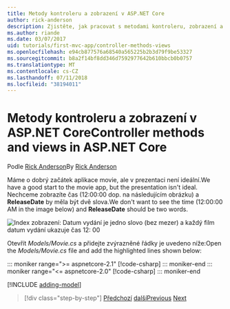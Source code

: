 ```yaml
---
title: Metody kontroleru a zobrazení v ASP.NET Core
author: rick-anderson
description: Zjistěte, jak pracovat s metodami kontroleru, zobrazení a DataAnnotations v ASP.NET Core.
ms.author: riande
ms.date: 03/07/2017
uid: tutorials/first-mvc-app/controller-methods-views
ms.openlocfilehash: e94cb877576a68540a565225b2b3d79f9be53327
ms.sourcegitcommit: b8a2f14bf8dd346d7592977642b610bbcb0b0757
ms.translationtype: MT
ms.contentlocale: cs-CZ
ms.lasthandoff: 07/11/2018
ms.locfileid: "38194011"
---
```

# <a name="controller-methods-and-views-in-aspnet-core"></a><span data-ttu-id="c2b7a-103">Metody kontroleru a zobrazení v ASP.NET Core</span><span class="sxs-lookup"><span data-stu-id="c2b7a-103">Controller methods and views in ASP.NET Core</span></span>

<span data-ttu-id="c2b7a-104">Podle [Rick Anderson](https://twitter.com/RickAndMSFT)</span><span class="sxs-lookup"><span data-stu-id="c2b7a-104">By [Rick Anderson](https://twitter.com/RickAndMSFT)</span></span>

<span data-ttu-id="c2b7a-105">Máme o dobrý začátek aplikace movie, ale v prezentaci není ideální.</span><span class="sxs-lookup"><span data-stu-id="c2b7a-105">We have a good start to the movie app, but the presentation isn't ideal.</span></span> <span data-ttu-id="c2b7a-106">Nechceme zobrazíte čas (12:00:00 dop. na následujícím obrázku) a **ReleaseDate** by měla být dvě slova.</span><span class="sxs-lookup"><span data-stu-id="c2b7a-106">We don't want to see the time (12:00:00 AM in the image below) and **ReleaseDate** should be two words.</span></span>

![Index zobrazení: Datum vydání je jedno slovo (bez mezer) a každý film datum vydání ukazuje čas 12: 00](working-with-sql/_static/m55.png)

<span data-ttu-id="c2b7a-108">Otevřít *Models/Movie.cs* a přidejte zvýrazněné řádky je uvedeno níže:</span><span class="sxs-lookup"><span data-stu-id="c2b7a-108">Open the *Models/Movie.cs* file and add the highlighted lines shown below:</span></span>

::: moniker range=">= aspnetcore-2.1"
[!code-csharp[](start-mvc/sample/MvcMovie21/Models/MovieDateFixed.cs?name=snippet_1&highlight=2,3,12-13,17)]
::: moniker-end
::: moniker range="<= aspnetcore-2.0"
[!code-csharp[](start-mvc/sample/MvcMovie/Models/MovieDateWithExtraUsings.cs?name=snippet_1&highlight=13-14)]
::: moniker-end

[!INCLUDE [adding-model](~/includes/mvc-intro/controller-methods-views.md)]

> [!div class="step-by-step"]
> <span data-ttu-id="c2b7a-109">[Předchozí](working-with-sql.md)
> [další](search.md)</span><span class="sxs-lookup"><span data-stu-id="c2b7a-109">[Previous](working-with-sql.md)
[Next](search.md)</span></span>  
